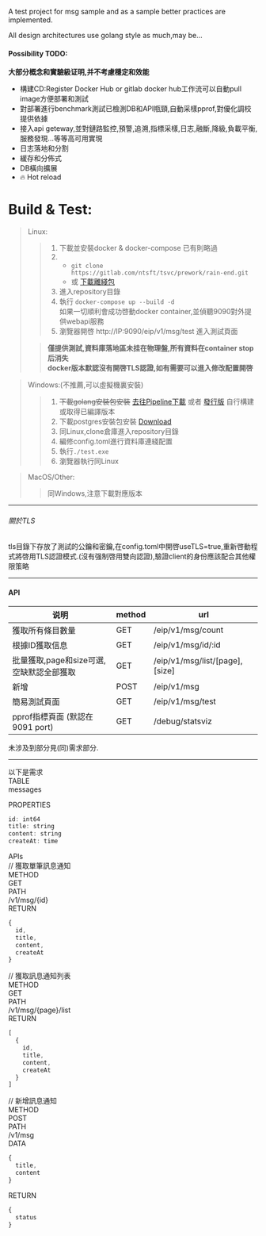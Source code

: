 A test project for msg sample and as a sample better practices are implemented.

All design architectures use golang style as much,may be...

#### Possibility TODO:

  **大部分概念和實驗級证明,并不考慮穩定和效能**

* 構建CD:Register Docker Hub or gitlab docker hub工作流可以自動pull image方便部署和測試
* 對部署進行benchmark測試已檢測DB和API瓶頸,自動采樣pprof,對優化調校提供依據
* 接入api geteway,並對鏈路監控,預警,追溯,指標采樣,日志,融斷,降級,負載平衡,服務發現...等等高可用實現
* 日志落地和分割
* 緩存和分佈式
* DB橫向擴展
* 🔥 Hot reload

# Build & Test:

> Linux:  
>
> > 1. 下載並安裝docker & docker-compose  已有則略過
> > 2. - `git clone https://gitlab.com/ntsft/tsvc/prework/rain-end.git`
> >    - 或  [下載離綫包](https://gitlab.com/ntsft/tsvc/prework/rain-end/-/archive/master/rain-end-master.tar.gz)  
> > 3. 進入repository目錄  
> > 4.    執行 `docker-compose up --build -d`  
> >       如果一切順利會成功啓動docker container,並偵聽9090對外提供webapi服務  
> > 5. 瀏覽器開啓 http://IP:9090/eip/v1/msg/test  進入測試頁面
>
> > **僅提供測試,資料庫落地區未挂在物理盤,所有資料在container stop后消失**  
> > **docker版本默認沒有開啓TLS認證,如有需要可以進入修改配置開啓**



> Windows:(不推薦,可以虛擬機裏安裝)  
>
> > 1. ~~下載golang安裝包安裝~~ [去往Pipeline下載](https://gitlab.com/ntsft/tsvc/prework/rain-end/-/pipelines) 或者 [發行版](https://gitlab.com/ntsft/tsvc/prework/rain-end/-/releases) 自行構建或取得已編譯版本
> > 2. 下載postgres安裝包安裝  [Download](https://sbp.enterprisedb.com/getfile.jsp?fileid=12851&_ga=2.269118450.286541361.1602680538-371199612.1601476970)
> > 3. 同Linux,clone倉庫進入repository目錄  
> > 4. 編修config.toml進行資料庫連綫配置  
> > 5. 執行`./test.exe`  
> > 6. 瀏覽器執行同Linux



> MacOS/Other:  
>
> > 同Windows,注意下載對應版本



---

###### 關於TLS

tls目錄下存放了測試的公鑰和密鑰,在config.toml中開啓useTLS=true,重新啓動程式將啓用TLS認證模式.(沒有强制啓用雙向認證),驗證client的身份應該配合其他權限策略

---

#### API

| 说明                                     | method | url                            |
| ---------------------------------------- | ------ | ------------------------------ |
| 獲取所有條目數量                         | GET    | /eip/v1/msg/count              |
| 根據ID獲取信息                           | GET    | /eip/v1/msg/id/:id             |
| 批量獲取,page和size可選,空缺默認全部獲取 | GET    | /eip/v1/msg/list/[page],[size] |
| 新增                                     | POST   | /eip/v1/msg                    |
| 簡易測試頁面                             | GET    | /eip/v1/msg/test               |
| pprof指標頁面 (默認在9091 port)          | GET    | /debug/statsviz                |



未涉及到部分見(同)需求部分.

---
以下是需求  
TABLE  
messages

PROPERTIES  

```javascript
id: int64
title: string
content: string
createAt: time
```
APIs  
// 獲取單筆訊息通知  
METHOD  
GET  
PATH  
/v1/msg/{id}   
RETURN  

```javascript
{
  id,
  title,
  content,
  createAt
}
```



// 獲取訊息通知列表  
METHOD  
GET  
PATH  
/v1/msg/{page}/list  
RETURN  

```javascript
[
  {  
    id,
    title,
    content,
    createAt
  }
]
```

// 新增訊息通知  
METHOD  
POST  
PATH  
/v1/msg  
DATA  

```javascript
{
  title,
  content
}  
```

RETURN  

```javascript
{
  status
}
```
